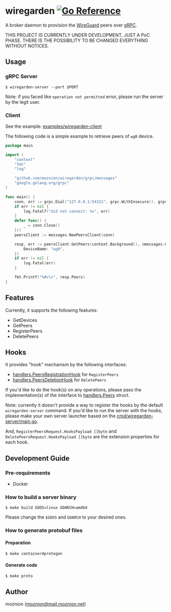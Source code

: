 # wiregarden [![Go Reference](https://pkg.go.dev/badge/github.com/moznion/wiregarden.svg)](https://pkg.go.dev/github.com/moznion/wiregarden)

A broker daemon to provision the [WireGuard](https://www.wireguard.com/) peers over [gRPC](https://grpc.io/).

THIS PROJECT IS CURRENTLY UNDER DEVELOPMENT, JUST A PoC PHASE.
THERE IS THE POSSIBILITY TO BE CHANGED EVERYTHING WITHOUT NOTICES.

## Usage

### gRPC Server

```
$ wiregarden-server --port $PORT
```

Note: if you faced like `operation not permitted` error, please run the server by the legit user.

### Client

See the example: [examples/wiregarden-client](https://github.com/moznion/wiregarden/tree/main/examples/wiregarden-client)

The following code is a simple example to retrieve peers of `wg0` device.

```go
package main

import (
	"context"
	"fmt"
	"log"

	"github.com/moznion/wiregarden/grpc/messages"
	"google.golang.org/grpc"
)

func main() {
	conn, err := grpc.Dial("127.0.0.1:54321", grpc.WithInsecure(), grpc.WithBlock())
	if err != nil {
		log.Fatalf("did not connect: %v", err)
	}
	defer func() {
		_ = conn.Close()
	}()
	peersClient := messages.NewPeersClient(conn)

	resp, err := peersClient.GetPeers(context.Background(), &messages.GetPeersRequest{
		DeviceName: "wg0",
	})
	if err != nil {
		log.Fatal(err)
	}

	fmt.Printf("%#v\n", resp.Peers)
}
```

## Features

Currently, it supports the following features:

- GetDevices
- GetPeers
- RegisterPeers
- DeletePeers

## Hooks

It provides "hook" mechanism by the following interfaces:

- [handlers.PeersRegistrationHook](https://pkg.go.dev/github.com/moznion/wiregarden/grpc/handlers#PeersRegistrationHook) for `RegisterPeers`
- [handlers.PeersDeletionHook](https://pkg.go.dev/github.com/moznion/wiregarden/grpc/handlers#PeersDeletionHook) for `DeletePeers`

If you'd like to do the hook(s) on any operations, please pass the implementation(s) of the interface to [handlers.Peers](https://pkg.go.dev/github.com/moznion/wiregarden/grpc/handlers#Peers) struct.

Note: currently it doesn't provide a way to register the hooks by the default `wiregarden-server` command. If you'd like to run the server with the hooks, please make your own server launcher based on the [cmd/wiregarden-server/main.go](./cmd/wiregarden-server/main.go).

And, `RegisterPeersRequest.HooksPayload []byte` and `DeletePeersRequest.HooksPayload []byte` are the extension properties for each hook.

## Development Guide

### Pre-requirements

- Docker

### How to build a server binary

```
$ make build GOOS=linux GOARCH=amd64
```

Please change the `$GOOS` and `GOARCH` to your desired ones.

### How to generate protobuf files

#### Preparation

```sh
$ make container4protogen
```

#### Generate code

```sh
$ make proto
```

## Author

moznion (<moznion@mail.moznion.net>)

